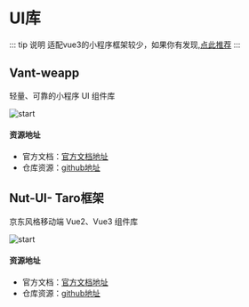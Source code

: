 # UI库
::: tip 说明
适配vue3的小程序框架较少，如果你有发现,[点此推荐](https://github.com/hu-snail/vue3-resource/issues/new)
:::
## Vant-weapp
轻量、可靠的小程序 UI 组件库

![start](https://img.shields.io/github/stars/youzan/vant-weapp?style=social)
#### 资源地址
- 官方文档：[官方文档地址](https://youzan.github.io/vant-weapp/#/home)
- 仓库资源：[github地址](https://github.com/youzan/vant-weapp)

## Nut-UI- Taro框架
京东风格移动端 Vue2、Vue3 组件库 

![start](https://img.shields.io/github/stars/youzan/vant-weapp?style=social)
#### 资源地址
- 官方文档：[官方文档地址](https://nutui.jd.com/#/starttaro)
- 仓库资源：[github地址](https://github.com/jdf2e/nutui)